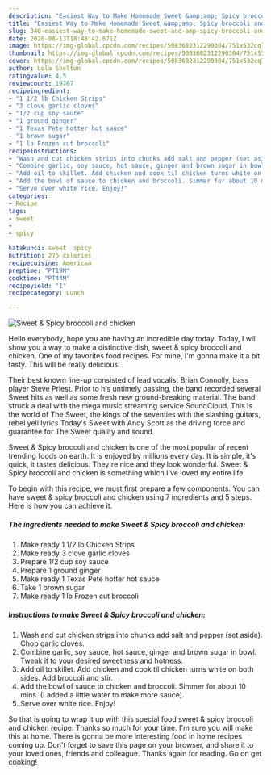 ```yaml
---
description: "Easiest Way to Make Homemade Sweet &amp;amp; Spicy broccoli and chicken"
title: "Easiest Way to Make Homemade Sweet &amp;amp; Spicy broccoli and chicken"
slug: 340-easiest-way-to-make-homemade-sweet-and-amp-spicy-broccoli-and-chicken
date: 2020-08-13T18:48:42.671Z
image: https://img-global.cpcdn.com/recipes/5083682312290304/751x532cq70/sweet-spicy-broccoli-and-chicken-recipe-main-photo.jpg
thumbnail: https://img-global.cpcdn.com/recipes/5083682312290304/751x532cq70/sweet-spicy-broccoli-and-chicken-recipe-main-photo.jpg
cover: https://img-global.cpcdn.com/recipes/5083682312290304/751x532cq70/sweet-spicy-broccoli-and-chicken-recipe-main-photo.jpg
author: Lola Shelton
ratingvalue: 4.5
reviewcount: 19767
recipeingredient:
- "1 1/2 lb Chicken Strips"
- "3 clove garlic cloves"
- "1/2 cup soy sauce"
- "1 ground ginger"
- "1 Texas Pete hotter hot sauce"
- "1 brown sugar"
- "1 lb Frozen cut broccoli"
recipeinstructions:
- "Wash and cut chicken strips into chunks add salt and pepper (set aside). Chop garlic cloves."
- "Combine garlic, soy sauce, hot sauce, ginger and brown sugar in bowl. Tweak it to your desired sweetness and hotness."
- "Add oil to skillet. Add chicken and cook til chicken turns white on both sides. Add broccoli and stir."
- "Add the bowl of sauce to chicken and broccoli. Simmer for about 10 mins. (I added a little water to make more sauce)."
- "Serve over white rice. Enjoy!"
categories:
- Recipe
tags:
- sweet
- 
- spicy

katakunci: sweet  spicy 
nutrition: 276 calories
recipecuisine: American
preptime: "PT19M"
cooktime: "PT44M"
recipeyield: "1"
recipecategory: Lunch

---
```



![Sweet &amp; Spicy broccoli and chicken](https://img-global.cpcdn.com/recipes/5083682312290304/751x532cq70/sweet-spicy-broccoli-and-chicken-recipe-main-photo.jpg)

Hello everybody, hope you are having an incredible day today. Today, I will show you a way to make a distinctive dish, sweet &amp; spicy broccoli and chicken. One of my favorites food recipes. For mine, I'm gonna make it a bit tasty. This will be really delicious.

Their best known line-up consisted of lead vocalist Brian Connolly, bass player Steve Priest. Prior to his untimely passing, the band recorded several Sweet hits as well as some fresh new ground-breaking material. The band struck a deal with the mega music streaming service SoundCloud. This is the world of The Sweet, the kings of the seventies with the slashing guitars, rebel yell lyrics Today&#39;s Sweet with Andy Scott as the driving force and guarantee for The Sweet quality and sound.

Sweet &amp; Spicy broccoli and chicken is one of the most popular of recent trending foods on earth. It is enjoyed by millions every day. It is simple, it's quick, it tastes delicious. They're nice and they look wonderful. Sweet &amp; Spicy broccoli and chicken is something which I've loved my entire life.


To begin with this recipe, we must first prepare a few components. You can have sweet &amp; spicy broccoli and chicken using 7 ingredients and 5 steps. Here is how you can achieve it.

<!--inarticleads1-->

##### The ingredients needed to make Sweet &amp; Spicy broccoli and chicken:

1. Make ready 1 1/2 lb Chicken Strips
1. Make ready 3 clove garlic cloves
1. Prepare 1/2 cup soy sauce
1. Prepare 1 ground ginger
1. Make ready 1 Texas Pete hotter hot sauce
1. Take 1 brown sugar
1. Make ready 1 lb Frozen cut broccoli




<!--inarticleads2-->

##### Instructions to make Sweet &amp; Spicy broccoli and chicken:

1. Wash and cut chicken strips into chunks add salt and pepper (set aside). Chop garlic cloves.
1. Combine garlic, soy sauce, hot sauce, ginger and brown sugar in bowl. Tweak it to your desired sweetness and hotness.
1. Add oil to skillet. Add chicken and cook til chicken turns white on both sides. Add broccoli and stir.
1. Add the bowl of sauce to chicken and broccoli. Simmer for about 10 mins. (I added a little water to make more sauce).
1. Serve over white rice. Enjoy!




So that is going to wrap it up with this special food sweet &amp; spicy broccoli and chicken recipe. Thanks so much for your time. I'm sure you will make this at home. There is gonna be more interesting food in home recipes coming up. Don't forget to save this page on your browser, and share it to your loved ones, friends and colleague. Thanks again for reading. Go on get cooking!
